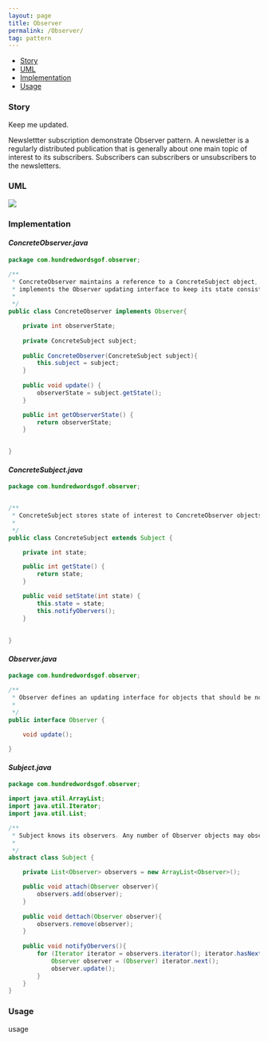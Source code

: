```yaml
---
layout: page
title: Observer
permalink: /Observer/
tag: pattern
---
```


* [Story](#Story)
* [UML](#UML)
* [Implementation](#Implementation)
* [Usage](#Usage)


###  <a id="Story"></a>Story 

Keep me updated.

Newslettter subscription demonstrate Observer pattern.
A newsletter is a regularly distributed publication that is generally about one main topic of interest to its subscribers. 
Subscribers can subscribers or unsubscribers to the newsletters.



###  <a id="UML"></a>UML 
![]({{site.baseurl}}/assets/img/observer.png)

###  <a id="Implementation"></a>Implementation 

#### *ConcreteObserver.java* 
```java 
package com.hundredwordsgof.observer;

/**
 * ConcreteObserver maintains a reference to a ConcreteSubject object, stores state that should stay consistent with the subject's, 
 * implements the Observer updating interface to keep its state consistent with the subject's.
 *
 */
public class ConcreteObserver implements Observer{

	private int observerState;
	
	private ConcreteSubject subject;
	
	public ConcreteObserver(ConcreteSubject subject){
		this.subject = subject;
	}
	
	public void update() {
		observerState = subject.getState();
	}

	public int getObserverState() {
		return observerState;
	}

	
}
```

#### *ConcreteSubject.java* 
```java 
package com.hundredwordsgof.observer;


/**
 * ConcreteSubject stores state of interest to ConcreteObserver objects, sends a notification to its observers when its state changes.
 *
 */
public class ConcreteSubject extends Subject {

	private int state;

	public int getState() {
		return state;
	}

	public void setState(int state) {
		this.state = state;
		this.notifyObervers();
	}
	
	
}
```

#### *Observer.java* 
```java 
package com.hundredwordsgof.observer;

/**
 * Observer defines an updating interface for objects that should be notified of changes in a subject.
 *
 */
public interface Observer {

	void update();
	
}
```

#### *Subject.java* 
```java 
package com.hundredwordsgof.observer;

import java.util.ArrayList;
import java.util.Iterator;
import java.util.List;

/**
 * Subject knows its observers. Any number of Observer objects may observe a subject.
 *
 */
abstract class Subject {

	private List<Observer> observers = new ArrayList<Observer>(); 

	public void attach(Observer observer){
		observers.add(observer);
	}
	
	public void dettach(Observer observer){
		observers.remove(observer);
	}
	
	public void notifyObervers(){
		for (Iterator iterator = observers.iterator(); iterator.hasNext();) {
			Observer observer = (Observer) iterator.next();
			observer.update();
		}
	}
}
```

###  <a id="Usage"></a>Usage 

usage 

